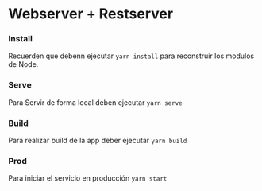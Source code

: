 # Webserver + Restserver

### Install
Recuerden que debenn ejecutar ```yarn install``` para reconstruir los modulos de Node.

### Serve
Para Servir de forma local deben ejecutar ```yarn serve```

### Build
Para realizar build de la app deber ejecutar ```yarn build```

### Prod
Para iniciar el servicio en producción ```yarn start``` 